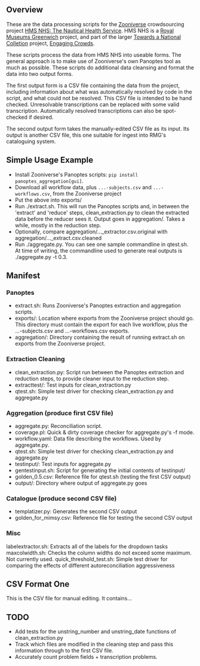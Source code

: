 ## Overview ##

These are the data processing scripts for the [Zooniverse](https://zooniverse.org) crowdsourcing project [HMS NHS: The Nautical Health Service](https://www.zooniverse.org/projects/msalmon/hms-nhs-the-nautical-health-service). HMS NHS is a [Royal Museums Greenwich](https://rmg.co.uk) project, and part of the larger [Towards a National Colletion](https://www.nationalcollection.org.uk/) project, [Engaging Crowds](https://tanc-ahrc.github.io/EngagingCrowds/).

These scripts process the data from HMS NHS into useable forms. The general approach is to make use of Zooniverse's own Panoptes tool as much as possible. These scripts do additional data cleansing and format the data into two output forms.

The first output form is a CSV file containing the data from the project, including information
about what was automatically resolved by code in the script, and what could not be resolved.
This CSV file is intended to be hand checked. Unresolvable transcriptions can be replaced with
some valid transcription. Automatically resolved transcriptions can also be spot-checked if
desired.

The second output form takes the manually-edited CSV file as its input. Its output is another
CSV file, this one suitable for ingest into RMG's cataloguing system.


## Simple Usage Example ##

* Install Zooniverse's Panoptes scripts: `pip install panoptes_aggregation[gui]`.
* Download all workflow data, plus `...-subjects.csv` and `...-workflows.csv`, from the Zooniverse project
* Put the above into exports/
* Run ./extract.sh. This will run the Panoptes scripts and, in between the 'extract' and 'reduce' steps, clean_extraction.py to clean the extracted data before the reducer sees it. Output goes in aggregation/. Takes a while, mostly in the reduction step.
* Optionally, compare aggregation/..._extractor.csv.original with aggregation/..._extract.csv.cleaned
* Run ./aggregate.py. You can see one sample commandline in qtest.sh. At time of writing, the commandline used to generate real outputs is ./aggregate.py -t 0.3.


## Manifest ##

### Panoptes ###

* extract.sh: Runs Zooniverse's Panoptes extraction and aggregation scripts.
* exports/: Location where exports from the Zooniverse project should go. This directory must contain the export for each live workflow, plus the ...-subjects.csv and ...-workflows.csv exports.
* aggregation/: Directory containing the result of running extract.sh on exports from the Zooniverse project.

### Extraction Cleaning ###
* clean_extraction.py: Script run between the Panoptes extraction and reduction steps, to provide cleaner input to the reduction step.
* extracttest/: Test inputs for clean_extraction.py
* qtest.sh: Simple test driver for checking clean_extraction.py and aggregate.py

### Aggregation (produce first CSV file) ###
* aggregate.py: Reconciliation script.
* coverage.pl: Quick & dirty coverage checker for aggregate.py's -f mode.
* workflow.yaml: Data file describing the workflows. Used by aggregate.py.
* qtest.sh: Simple test driver for checking clean_extraction.py and aggregate.py
* testinput/: Test inputs for aggregate.py
* gentestinput.sh: Script for generating the initial contents of testinput/
* golden_0.5.csv: Reference file for qtest.sh (testing the first CSV output)
* output/: Directory where output of aggregate.py goes

### Catalogue (produce second CSV file) ###
* templatizer.py: Generates the second CSV output
* golden_for_mimsy.csv: Reference file for testing the second CSV output

### Misc ###
labelextractor.sh: Extracts all of the labels for the dropdown tasks
maxcolwidth.sh: Checks the column widths do not exceed some maximum. Not currently used.
quick_threshold_test.sh: Simple test driver for comparing the effects of different autoreconciliation aggressiveness


## CSV Format One ##

This is the CSV file for manual editing. It contains...
 
## TODO ##

* Add tests for the unstring_number and unstring_date functions of clean_extraction.py
* Track which files are modified in the cleaning step and pass this information through to the first CSV file.
* Accurately count problem fields + transcription problems.
